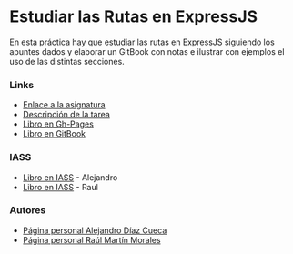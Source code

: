 # Estudiar las Rutas en ExpressJS
En esta práctica hay que estudiar las rutas en ExpressJS siguiendo los apuntes dados y elaborar un GitBook con notas e ilustrar con ejemplos el uso de las distintas secciones.

###  Links

- [Enlace a la asignatura](https://campusvirtual.ull.es/1617/course/view.php?id=1136)
- [Descripción de la tarea](https://casianorodriguezleon.gitbooks.io/ull-esit-1617/practicas/practicalearningrouting.html)
- [Libro en Gh-Pages](https://ull-esit-dsi-1617.github.io/estudiar-las-rutas-en-expressjs-alejandro-raul-35l2/)
- [Libro en GitBook](https://alu0100769579.gitbooks.io/estudiar-las-rutas-en-expressjs/)

### IASS

- [Libro en IASS](http://10.6.129.178:8081/) - Alejandro
- [Libro en IASS](http://10.6.129.214:8081/) - Raul

### Autores

- [Página personal Alejandro Díaz Cueca](https://alejandrdiaz.github.io/)
- [Página personal Raúl Martín Morales](https://alu0100769579.github.io/RaulMartinMorales/)

